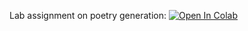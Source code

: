 ﻿Lab assignment on poetry generation:
[![Open In Colab](https://colab.research.google.com/assets/colab-badge.svg)](https://colab.research.google.com/github/neychev/made_nlp_course/blob/spring2021/homeworks/Lab01_Poetry_generation/Lab01_Poetry_generation.ipynb)
